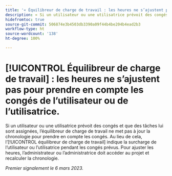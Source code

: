 ```yaml
---
title: '« Équilibreur de charge de travail : les heures ne s’ajustent pas pour prendre en compte les congés de l’utilisateur ou de l’utilisatrice. »'
description: « Si un utilisateur ou une utilisatrice prévoit des congés et que des tâches lui sont assignées, l’équilibreur de charge de travail ne met pas à jour la chronologie pour prendre en compte les congés. Au lieu de cela, l’équilibreur de charge de travail indique la surcharge de l’utilisateur ou l’utilisatrice pendant les congés prévus. Pour ajuster les heures, l’administrateur ou l’administratrice doit accéder au projet et recalculer la chronologie.
hidefromtoc: true
source-git-commit: 506874e3b4503db3390a09f44b4be204b4ead2b3
workflow-type: ht
source-wordcount: '138'
ht-degree: 100%

---
```



# [!UICONTROL Équilibreur de charge de travail] : les heures ne s’ajustent pas pour prendre en compte les congés de l’utilisateur ou de l’utilisatrice.

Si un utilisateur ou une utilisatrice prévoit des congés et que des tâches lui sont assignées, l’équilibreur de charge de travail ne met pas à jour la chronologie pour prendre en compte les congés. Au lieu de cela, l’[!UICONTROL équilibreur de charge de travail] indique la surcharge de l’utilisateur ou l’utilisatrice pendant les congés prévus. Pour ajuster les heures, l’administrateur ou l’administratrice doit accéder au projet et recalculer la chronologie.

_Premier signalement le 6 mars 2023._

